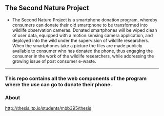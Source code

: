 ## The Second Nature Project

* The Second Nature Project is a smartphone donation program, whereby consumers can donate their old smartphone to be transformed into wildlife observation cameras. Donated smartphones will be wiped clean of user data, equipped with a motion sensing camera application, and deployed into the wild under the supervision of wildlife researchers. When the smartphones take a picture the files are made publicly available to consumer who has donated the phone, thus engaging the consumer in the work of the wildlife researchers, while addressing the growing issue of post consumer e-waste.


-----------

### This repo contains all the web components of the program where the use can go to donate their phone.

### About

http://thesis.itp.io/students/mbb395/thesis


